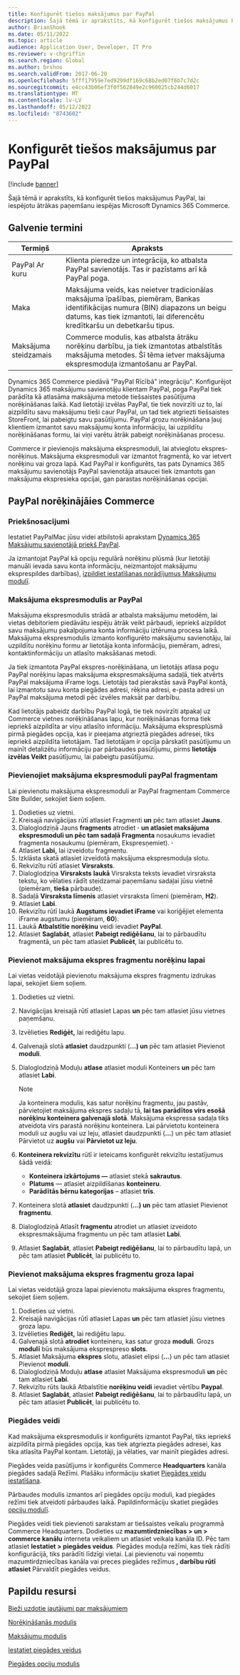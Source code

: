 ```yaml
---
title: Konfigurēt tiešos maksājumus par PayPal
description: Šajā tēmā ir aprakstīts, kā konfigurēt tiešos maksājumus PayPal, lai iespējotu ātrākas paņemšanu iespējas Microsoft Dynamics 365 Commerce.
author: BrianShook
ms.date: 05/11/2022
ms.topic: article
audience: Application User, Developer, IT Pro
ms.reviewer: v-chgriffin
ms.search.region: Global
ms.author: brshoo
ms.search.validFrom: 2017-06-20
ms.openlocfilehash: 5fff17959e7ed9299df169c68b2ed07f6b7c7d2c
ms.sourcegitcommit: e4cc43b06ef3f0f562849e2c960025cb244d6017
ms.translationtype: MT
ms.contentlocale: lv-LV
ms.lasthandoff: 05/12/2022
ms.locfileid: "8743602"
---
```

# <a name="configure-express-payments-for-paypal"></a>Konfigurēt tiešos maksājumus par PayPal

[!include [banner](../includes/banner.md)]

Šajā tēmā ir aprakstīts, kā konfigurēt tiešos maksājumus PayPal, lai iespējotu ātrākas paņemšanu iespējas Microsoft Dynamics 365 Commerce.

## <a name="key-terms"></a>Galvenie termini

| Termiņš | Apraksts |
|---|---|
| PayPal Ar kuru | Klienta pieredze un integrācija, ko atbalsta PayPal savienotājs. Tas ir pazīstams arī kā PayPal poga. |
| Maka | Maksājuma veids, kas neietver tradicionālas maksājuma īpašības, piemēram, Bankas identifikācijas numura (BIN) diapazons un beigu datums, kas tiek izmantoti, lai diferencētu kredītkaršu un debetkaršu tipus. |
| Maksājuma steidzamais | Commerce modulis, kas atbalsta ātrāku norēķinu darbību, ja tiek izmantotas atbalstītās maksājuma metodes. Šī tēma ietver maksājuma ekspresmoduļa izmantošanu ar PayPal. |

Dynamics 365 Commerce piedāvā "PayPal Rīcībā" integrāciju". Konfigurējot Dynamics 365 maksājumu savienotāju klientam PayPal, poga PayPal tiek parādīta kā atlasāma maksājuma metode tiešsaistes pasūtījuma norēķināšanas laikā. Kad lietotāji izvēlas PayPal, tie tiek novirzīti uz to, lai aizpildītu savu maksājumu tieši caur PayPal, un tad tiek atgriezti tiešsaistes StoreFront, lai pabeigtu savu pasūtījumu. PayPal grozu norēķināšana ļauj klientiem izmantot savu maksājumu konta informāciju, lai uzpildītu norēķināšanas formu, lai viņi varētu ātrāk pabeigt norēķināšanas procesu.

Commerce ir pievienojis maksājuma ekspresmoduli, lai atvieglotu ekspres-norēķinus. Maksājuma ekspresmoduli var izmantot fragmentā, ko var ietvert norēķinu vai groza lapā. Kad PayPal ir konfigurēts, tas pats Dynamics 365 maksājumu savienotājs PayPal savienotāja atsaucei tiek izmantots gan maksājuma ekspresieka opcijai, gan parastas norēķināšanas opcijai.

## <a name="paypal-checkout-in-commerce"></a>PayPal norēķinājāies Commerce

### <a name="prerequisites"></a>Priekšnosacījumi

Iestatiet PayPalMac jūsu videi atbilstoši aprakstam [Dynamics 365 Maksājumu savienotājā priekš PayPal](../paypal.md).

Ja izmantojat PayPal kā opciju regulārā norēķinu plūsmā (kur lietotāji manuāli ievada savu konta informāciju, neizmantojot maksājumu eksprespildes darbības), [izpildiet iestatīšanas norādījumus Maksājumu modulī](../payment-module.md).

### <a name="payment-express-module-with-paypal"></a>Maksājuma ekspresmodulis ar PayPal

Maksājuma ekspresmodulis strādā ar atbalsta maksājumu metodēm, lai vietas debitoriem piedāvātu iespēju ātrāk veikt pārbaudi, iepriekš aizpildot savu maksājumu pakalpojuma konta informāciju iztēruma procesa laikā. Maksājuma ekspresmodulis izmanto konfigurēto maksājumu savienotāju, lai uzpildītu norēķinu formu ar lietotāja konta informāciju, piemēram, adresi, kontaktinformāciju un atlasīto maksāšanas metodi.

Ja tiek izmantota PayPal ekspres-norēķināšana, un lietotājs atlasa pogu PayPal norēķinu lapas maksājuma ekspresmaksājuma sadaļā, tiek atvērts PayPal maksājuma iFrame logs. Lietotājs tad pierakstās savā PayPal kontā, lai izmantotu savu konta piegādes adresi, rēķina adresi, e-pasta adresi un PayPal maksājuma metodi pēc izvēles maksāt par darbību.

Kad lietotājs pabeidz darbību PayPal logā, tie tiek novirzīti atpakaļ uz Commerce vietnes norēķināšanas lapu, kur norēķināšanas forma tiek iepriekš aizpildīta ar viņu atlasīto informāciju. Maksājuma ekspresplūsmā pirmā piegādes opcija, kas ir pieejama atgrieztā piegādes adresei, tiks iepriekš aizpildīta lietotājam. Tad lietotājam ir opcija pārskatīt pasūtījumu un mainīt detalizētu informāciju par pārbaudes pasūtījumu, pirms **lietotājs izvēlas Veikt** pasūtījumu, lai pabeigtu pasūtījumu.

### <a name="add-the-payment-express-module-with-paypal-to-a-fragment"></a>Pievienojiet maksājuma ekspresmoduli payPal fragmentam

Lai pievienotu maksājuma ekspresmoduli ar PayPal fragmentam Commerce Site Builder, sekojiet šiem soļiem.

1. Dodieties uz vietni.
1. Kreisajā navigācijas rūtī atlasiet Fragmenti **un** pēc tam atlasiet **Jauns**.
1. Dialoglodziņā Jauns **fragments** atrodiet **·** **un atlasiet maksājuma ekspresmoduli un pēc tam sadaļā Fragmenta** nosaukums ievadiet fragmenta nosaukumu (piemēram, Ekspresņemiet). **·**
1. Atlasiet **Labi,** lai izveidotu fragmentu.
1. Izklāsta skatā atlasiet izveidotā maksājuma ekspresmoduļa slotu.
1. Rekvizītu rūtī atlasiet **Virsraksts**.
1. Dialoglodziņa **Virsraksts** **laukā** Virsraksta teksts ievadiet virsraksta tekstu, ko vēlaties rādīt steidzamai paņemšanu sadaļai jūsu vietnē (piemēram, **tieša** pārbaude).
1. Sadaļā **Virsraksta līmenis** atlasiet virsraksta līmeni (piemēram, **H2**).
1. Atlasiet **Labi**.
1. Rekvizītu rūtī laukā **Augstums ievadiet iFrame** vai koriģējiet elementa iFrame augstumu (piemēram, **60**).
1. Laukā **Atbalstītie norēķinu** veidi ievadiet **PayPal**.
1. Atlasiet **Saglabāt**, atlasiet **Pabeigt rediģēšanu**, lai to pārbaudītu fragmentā, un pēc tam atlasiet **Publicēt**, lai publicētu to.

### <a name="add-the-payment-express-fragment-to-the-checkout-page"></a>Pievienot maksājuma ekspres fragmentu norēķinu lapai

Lai vietas veidotājā pievienotu maksājuma ekspres fragmentu izdrukas lapai, sekojiet šiem soļiem.

1. Dodieties uz vietni.
1. Navigācijas kreisajā rūtī atlasiet Lapas **un** pēc tam atlasiet jūsu vietnes paņemšanu.
1. Izvēlieties **Rediģēt,** lai rediģētu lapu.
1. Galvenajā slotā **atlasiet** daudzpunkti (**...) un** pēc tam atlasiet Pievienot **moduli**.
1. Dialoglodziņā Moduļu **atlase** atlasiet moduli Konteiners **un** pēc tam atlasiet **Labi**.

    > [!NOTE]
    > Ja konteinera modulis, kas satur norēķinu fragmentu, jau pastāv, pārvietojiet maksājuma ekspres sadaļu tā, **lai tas parādītos virs esošā norēķinu konteinera galvenajā slotā**. Maksājuma ekspressa sadaļa tiks atveidota virs parastā norēķinu konteinera. Lai pārvietotu konteinera moduli uz augšu vai uz leju, atlasiet daudzpunkti (**...**) un pēc tam atlasiet Pārvietot uz **augšu** vai **Pārvietot uz leju**.

1. **Konteinera rekvizītu** rūtī ir ieteicams konfigurēt rekvizītu iestatījumus šādā veidā:

    - **Konteinera izkārtojums —** atlasiet stekā **sakrautus**.
    - **Platums** — atlasiet aizpildīšanas **konteineru**.
    - **Parādītās bērnu kategorijas** – atlasiet **trīs**.

1. Konteinera slotā **atlasiet** daudzpunkti (**...) un** pēc tam atlasiet Pievienot **fragmentu**.
1. Dialoglodziņā Atlasīt **fragmentu** atrodiet un atlasiet izveidoto ekspresmaksājuma fragmentu un pēc tam atlasiet **Labi**.
1. Atlasiet **Saglabāt**, atlasiet **Pabeigt rediģēšanu**, lai to pārbaudītu lapā, un pēc tam atlasiet **Publicēt**, lai publicētu to.

### <a name="add-the-payment-express-fragment-to-the-cart-page"></a>Pievienot maksājuma ekspres fragmentu groza lapai

Lai vietas veidotājā groza lapai pievienotu maksājuma ekspres fragmentu, sekojiet šiem soļiem.

1. Dodieties uz vietni.
1. Kreisajā navigācijas rūtī atlasiet Lapas **un** pēc tam atlasiet jūsu vietnes groza lapu.
1. Izvēlieties **Rediģēt,** lai rediģētu lapu.
1. Galvenajā slotā **atrodiet** konteineru, kas satur groza **moduli**. Grozs **modulī** būs maksājuma eksprespreso **slots**.
1. Atlasiet Maksājuma **ekspres** slotu, atlasiet elipsi (**...**) un pēc tam atlasiet Pievienot **moduli**.
1. Dialoglodziņā Moduļu **atlase** atlasiet Maksājuma ekspresmoduli **un** pēc tam atlasiet **Labi**.
1. Rekvizītu rūts laukā Atbalstītie **norēķinu veidi** ievadiet vērtību **Paypal**.
1. Atlasiet **Saglabāt**, atlasiet **Pabeigt rediģēšanu**, lai to pārbaudītu lapā, un pēc tam atlasiet **Publicēt**, lai publicētu to.

### <a name="modes-of-delivery"></a>Piegādes veidi

Kad maksājuma ekspresmodulis ir konfigurēts izmantot PayPal, tiks iepriekš aizpildīta pirmā piegādes opcija, kas tiek atgriezta piegādes adresei, kas tika atlasīta PayPal kontam. Lietotāji, ja vēlaties, var mainīt piegādes adresi.

Piegādes veida pasūtījums ir konfigurēts Commerce **Headquarters** kanāla piegādes sadaļā Režīmi. Plašāku informāciju skatiet [Piegādes veidu iestatīšana](/dynamicsax-2012/appuser-itpro/set-up-modes-of-delivery).

Pārbaudes modulis izmantos arī piegādes opciju moduli, kad piegādes režīmi tiek atveidoti pārbaudes laikā. Papildinformāciju skatiet piegādes [opciju modulī](../delivery-options-module.md).

Piegādes veidi tiek pievienoti sarakstam ar tiešsaistes veikalu programmā Commerce Headquarters. Dodieties uz **mazumtirdzniecības \> un \> commerce kanālu** interneta veikaliem un atlasiet veikala kanāla ID. Pēc tam atlasiet **Iestatiet \> piegādes veidus**. Piegādes moduļa režīmi, kas tiek rādīti konfigurācijā, tiks parādīti līdzīgi vietai. Lai pievienotu vai noņemtu mazumtirdzniecības kanāla vai preces piegādes režīmus **, darbību rūtī atlasiet** Pārvaldīt piegādes veidus.

## <a name="additional-resources"></a>Papildu resursi

[Bieži uzdotie jautājumi par maksājumiem](payments-retail.md)

[Norēķināšanās modulis](../add-checkout-module.md)

[Maksājumu modulis](../payment-module.md)

[Iestatiet piegādes veidus](/dynamicsax-2012/appuser-itpro/set-up-modes-of-delivery)

[Piegādes opciju modulis](../delivery-options-module.md)
